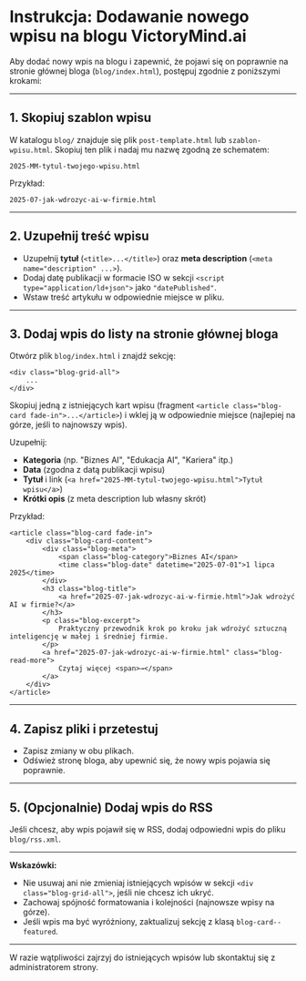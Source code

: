 # Instrukcja: Dodawanie nowego wpisu na blogu VictoryMind.ai

Aby dodać nowy wpis na blogu i zapewnić, że pojawi się on poprawnie na stronie głównej bloga (`blog/index.html`), postępuj zgodnie z poniższymi krokami:

---

## 1. Skopiuj szablon wpisu

W katalogu `blog/` znajduje się plik `post-template.html` lub `szablon-wpisu.html`. Skopiuj ten plik i nadaj mu nazwę zgodną ze schematem:

```
2025-MM-tytul-twojego-wpisu.html
```
Przykład:
```
2025-07-jak-wdrozyc-ai-w-firmie.html
```

---

## 2. Uzupełnij treść wpisu

- Uzupełnij **tytuł** (`<title>...</title>`) oraz **meta description** (`<meta name="description" ...>`).
- Dodaj datę publikacji w formacie ISO w sekcji `<script type="application/ld+json">` jako `"datePublished"`.
- Wstaw treść artykułu w odpowiednie miejsce w pliku.

---

## 3. Dodaj wpis do listy na stronie głównej bloga

Otwórz plik `blog/index.html` i znajdź sekcję:

```
<div class="blog-grid-all">
    ...
</div>
```

Skopiuj jedną z istniejących kart wpisu (fragment `<article class="blog-card fade-in">...</article>`) i wklej ją w odpowiednie miejsce (najlepiej na górze, jeśli to najnowszy wpis).

Uzupełnij:
- **Kategoria** (np. "Biznes AI", "Edukacja AI", "Kariera" itp.)
- **Data** (zgodna z datą publikacji wpisu)
- **Tytuł** i link (`<a href="2025-MM-tytul-twojego-wpisu.html">Tytuł wpisu</a>`)
- **Krótki opis** (z meta description lub własny skrót)

Przykład:
```
<article class="blog-card fade-in">
    <div class="blog-card-content">
        <div class="blog-meta">
            <span class="blog-category">Biznes AI</span>
            <time class="blog-date" datetime="2025-07-01">1 lipca 2025</time>
        </div>
        <h3 class="blog-title">
            <a href="2025-07-jak-wdrozyc-ai-w-firmie.html">Jak wdrożyć AI w firmie?</a>
        </h3>
        <p class="blog-excerpt">
            Praktyczny przewodnik krok po kroku jak wdrożyć sztuczną inteligencję w małej i średniej firmie.
        </p>
        <a href="2025-07-jak-wdrozyc-ai-w-firmie.html" class="blog-read-more">
            Czytaj więcej <span>→</span>
        </a>
    </div>
</article>
```

---

## 4. Zapisz pliki i przetestuj

- Zapisz zmiany w obu plikach.
- Odśwież stronę bloga, aby upewnić się, że nowy wpis pojawia się poprawnie.

---

## 5. (Opcjonalnie) Dodaj wpis do RSS

Jeśli chcesz, aby wpis pojawił się w RSS, dodaj odpowiedni wpis do pliku `blog/rss.xml`.

---

**Wskazówki:**
- Nie usuwaj ani nie zmieniaj istniejących wpisów w sekcji `<div class="blog-grid-all">`, jeśli nie chcesz ich ukryć.
- Zachowaj spójność formatowania i kolejności (najnowsze wpisy na górze).
- Jeśli wpis ma być wyróżniony, zaktualizuj sekcję z klasą `blog-card--featured`.

---

W razie wątpliwości zajrzyj do istniejących wpisów lub skontaktuj się z administratorem strony.
